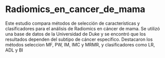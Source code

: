 # Radiomics_en_cancer_de_mama
Este estudio compara métodos de selección de características y clasificadores para el análisis de Radiomics en cáncer de mama. Se utilizó una base de datos de la Universidad de Duke y se encontró que los resultados dependen del subtipo de cáncer específico. Destacaron los métodos seleccion MF, PW, IM, IMC y MRMR, y clasificadores como LR, ADL y BI 
